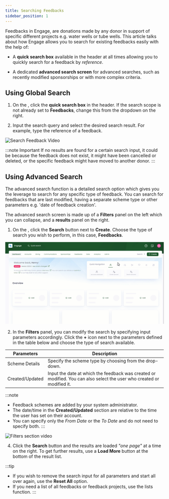 ```yaml
---
title: Searching Feedbacks
sidebar_position: 1
---
```


Feedbacks in Engage, are donations made by any donor in support of specific different projects e.g. water wells or tube wells. This article talks about how Engage allows you to search for existing feedbacks easily with the help of:

- A **quick search box** available in the header at all times allowing you to quickly search for a feedback by *reference*.

- A dedicated **advanced search screen** for advanced searches, such as recently modified sponsorships or with more complex criteria.

## Using Global Search

1. On the <K2Link route="dashboard" text="Engage dashboard" isEngage />, click the **quick search box** in the header. If the search scope is not already set to **Feedbacks**, change this from the dropdown on the right.

2. Input the search query and select the desired search result. For example, type the reference of a feedback.

![Search Feedback Video](./search-feedback-gif.gif)

:::note Important 
If no results are found for a certain search input, it could be because the feedback does not exist, it might have been cancelled or deleted, or the specific feedback might have moved to another donor.
:::

## Using Advanced Search

The advanced search function is a detailed search option which gives you the leverage to search for any specific type of feedback. You can search for feedbacks that are last modified, having a separate scheme type or other parameters e.g. 'date of feedback creation'. 

The advanced search screen is made up of a **Filters** panel on the left which you can collapse, and a **results** panel on the right.

1. On the <K2Link route="dashboard" text="Engage dashboard" isEngage />, click the **Search** button next to **Create**. Choose the type of search you wish to perform, in this case, **Feedbacks**.

![Search Advanced GIF](./search-advanced-gif.gif)

2. In the **Filters** panel, you can modify the search by specifying input parameters accordingly. Click the **+** icon next to the parameters defined in the table below and choose the type of search available.

| Parameters | Description |
| ---------- | ----------- |
| Scheme Details | Specify the scheme type by choosing from the drop-down. |
| Created/Updated | Input the date at which the feedback was created or modified. You can also select the user who created or modified it. |

:::note
- Feedback schemes are added by your system administrator.
- The date/time in the **Created/Updated** section are relative to the time the user has set on their account.
- You can specify only the *From Date* or the *To Date* and do not need to specify both.
:::

![Filters section video](./filters-section-gif.gif)

4. Click the **Search** button and the results are loaded *"one page"* at a time on the right. To get further results, use a **Load More** button at the bottom of the result list.

:::tip
- If you wish to remove the search input for all parameters and start all over again, use the **Reset All** option. 
- If you need a list of all feedbacks or feedback projects, use the lists function.
:::
